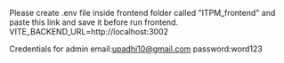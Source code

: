Please create .env file inside frontend folder called "ITPM_frontend" and paste this link and save it before run frontend.
VITE_BACKEND_URL=http://localhost:3002

Credentials for admin
email:upadhi10@gmail.com
password:word123
